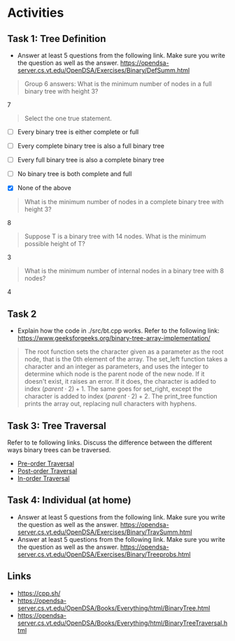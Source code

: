 # Activities

## Task 1: Tree Definition

- Answer at least 5 questions from the following link. Make sure you write the question as well as the answer.
  https://opendsa-server.cs.vt.edu/OpenDSA/Exercises/Binary/DefSumm.html
> Group 6 answers:
> What is the minimum number of nodes in a full binary tree with height 3? 

7

> Select the one true statement.

- [ ] Every binary tree is either complete or full

- [ ] Every complete binary tree is also a full binary tree

- [ ] Every full binary tree is also a complete binary tree

- [ ] No binary tree is both complete and full

- [x] None of the above

> What is the minimum number of nodes in a complete binary tree with height 3?

8

> Suppose T is a binary tree with 14 nodes. What is the minimum possible height of T?

3

> What is the minimum number of internal nodes in a binary tree with 8 nodes?

4


## Task 2

- Explain how the code in ./src/bt.cpp works. Refer to the following link:
  https://www.geeksforgeeks.org/binary-tree-array-implementation/
> The root function sets the character given as a parameter as the root node, that is the 0th element of the array. The set_left function takes a character and an integer as parameters, and uses the integer to determine which node is the parent node of the new node. If it doesn't exist, it raises an error. If it does, the character is added to index $(parent\cdot2)+1$. The same goes for set_right, except the character is added to index $(parent\cdot2)+2$. The print_tree function prints the array out, replacing null characters with hyphens.

## Task 3: Tree Traversal

Refer to te following links. Discuss the difference between the different ways binary trees can be traversed.

- [Pre-order Traversal](https://opendsa-server.cs.vt.edu/OpenDSA/AV/Binary/btTravPreorderPRO.html)
- [Post-order Traversal](https://opendsa-server.cs.vt.edu/OpenDSA/AV/Binary/btTravPostorderPRO.html)
- [In-order Traversal](https://opendsa-server.cs.vt.edu/OpenDSA/AV/Binary/btTravInorderPRO.html)

## Task 4: Individual (at home)

- Answer at least 5 questions from the following link. Make sure you write the question as well as the answer.
  https://opendsa-server.cs.vt.edu/OpenDSA/Exercises/Binary/TravSumm.html
- Answer at least 5 questions from the following link. Make sure you write the question as well as the answer.
  https://opendsa-server.cs.vt.edu/OpenDSA/Exercises/Binary/Treeprobs.html

## Links

- https://cpp.sh/
- https://opendsa-server.cs.vt.edu/OpenDSA/Books/Everything/html/BinaryTree.html
- https://opendsa-server.cs.vt.edu/OpenDSA/Books/Everything/html/BinaryTreeTraversal.html
